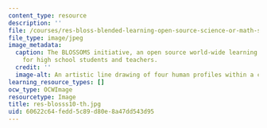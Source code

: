 ```yaml
---
content_type: resource
description: ''
file: /courses/res-bloss-blended-learning-open-source-science-or-math-studies-blossoms-spring-2010/60622c64fedd5c89d80e8a47dd543d95_res-blosss10-th.jpg
file_type: image/jpeg
image_metadata:
  caption: The BLOSSOMS initiative, an open source world-wide learning initiative
    for high school students and teachers.
  credit: ''
  image-alt: An artistic line drawing of four human profiles within a circle.
learning_resource_types: []
ocw_type: OCWImage
resourcetype: Image
title: res-blosss10-th.jpg
uid: 60622c64-fedd-5c89-d80e-8a47dd543d95
---
```

